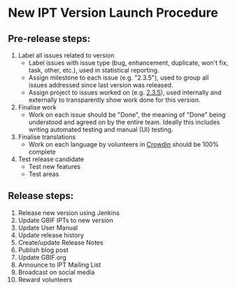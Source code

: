 # New IPT Version Launch Procedure

## Pre-release steps:

1. Label all issues related to version
    * Label issues with issue type (bug, enhancement, duplicate, won't fix, task, other, etc.), used in statistical reporting.
    * Assign milestone to each issue (e.g. "2.3.5"), used to group all issues addressed since last version was released.
    * Assign project to issues worked on (e.g. [2.3.5](https://github.com/gbif/ipt/projects/4)), used internally and externally to transparently show work done for this version. 
2. Finalise work
    * Work on each issue should be "Done", the meaning of "Done" being understood and agreed on by the entire team. Ideally this includes writing automated testing and manual (UI) testing.
3. Finalise translations 
    * Work on each language by volunteers in [Crowdin](https://crowdin.com/project/gbif-ipt) should be 100% complete
4. Test release candidate
    * Test new features
    * Test areas

## Release steps: 

1. Release new version using Jenkins
2. Update GBIF IPTs to new version
3. Update User Manual
4. Update release history
5. Create/update Release Notes
6. Publish blog post
7. Update GBIF.org
8. Announce to IPT Mailing List
9. Broadcast on social media
10. Reward volunteers


